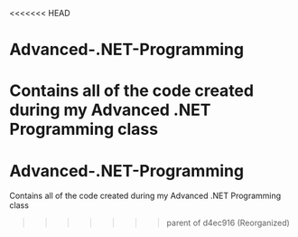 <<<<<<< HEAD
# Advanced-.NET-Programming
Contains all of the code created during my Advanced .NET Programming class
=======
# Advanced-.NET-Programming
Contains all of the code created during my Advanced .NET Programming class
>>>>>>> parent of d4ec916 (Reorganized)
